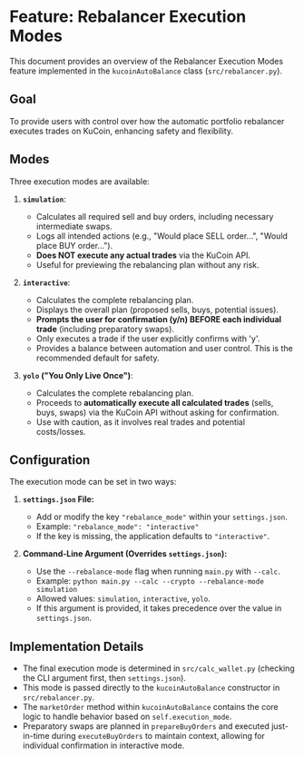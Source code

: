 # Feature: Rebalancer Execution Modes

This document provides an overview of the Rebalancer Execution Modes feature implemented in the `kucoinAutoBalance` class (`src/rebalancer.py`).

## Goal

To provide users with control over how the automatic portfolio rebalancer executes trades on KuCoin, enhancing safety and flexibility.

## Modes

Three execution modes are available:

1.  **`simulation`**:
    *   Calculates all required sell and buy orders, including necessary intermediate swaps.
    *   Logs all intended actions (e.g., "Would place SELL order...", "Would place BUY order...").
    *   **Does NOT execute any actual trades** via the KuCoin API.
    *   Useful for previewing the rebalancing plan without any risk.

2.  **`interactive`**:
    *   Calculates the complete rebalancing plan.
    *   Displays the overall plan (proposed sells, buys, potential issues).
    *   **Prompts the user for confirmation (y/n) BEFORE each individual trade** (including preparatory swaps).
    *   Only executes a trade if the user explicitly confirms with 'y'.
    *   Provides a balance between automation and user control. This is the recommended default for safety.

3.  **`yolo` ("You Only Live Once")**:
    *   Calculates the complete rebalancing plan.
    *   Proceeds to **automatically execute all calculated trades** (sells, buys, swaps) via the KuCoin API without asking for confirmation.
    *   Use with caution, as it involves real trades and potential costs/losses.

## Configuration

The execution mode can be set in two ways:

1.  **`settings.json` File:**
    *   Add or modify the key `"rebalance_mode"` within your `settings.json`.
    *   Example: `"rebalance_mode": "interactive"`
    *   If the key is missing, the application defaults to `"interactive"`.

2.  **Command-Line Argument (Overrides `settings.json`):**
    *   Use the `--rebalance-mode` flag when running `main.py` with `--calc`.
    *   Example: `python main.py --calc --crypto --rebalance-mode simulation`
    *   Allowed values: `simulation`, `interactive`, `yolo`.
    *   If this argument is provided, it takes precedence over the value in `settings.json`.

## Implementation Details

*   The final execution mode is determined in `src/calc_wallet.py` (checking the CLI argument first, then `settings.json`).
*   This mode is passed directly to the `kucoinAutoBalance` constructor in `src/rebalancer.py`.
*   The `marketOrder` method within `kucoinAutoBalance` contains the core logic to handle behavior based on `self.execution_mode`.
*   Preparatory swaps are planned in `prepareBuyOrders` and executed just-in-time during `executeBuyOrders` to maintain context, allowing for individual confirmation in interactive mode.